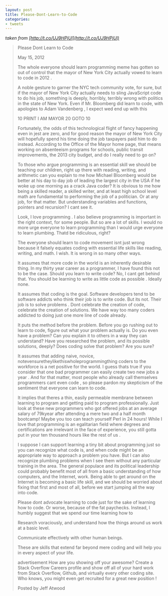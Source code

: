 ```yaml
---
layout: post
title: Please-Dont-Learn-to-Code
categories:
- tweets
---
```

*taken from [http://t.co/UJ9HPjUl](http://t.co/UJ9HPjUl)*
>Please Dont Learn to Code
>
>May 15, 2012
>
>The whole everyone should learn programming meme has gotten so out of control that the mayor of New York City actually vowed to learn to code in 2012 .
>
>A noble gesture to garner the NYC tech community vote, for sure, but if the mayor of New York City actually needs to sling JavaScript code to do his job, something is deeply, horribly, terribly wrong with politics in the state of New York. Even if Mr. Bloomberg did learn to code, with apologies to Adam Vandenberg , I expect wed end up with this
>
>10 PRINT I AM MAYOR 20 GOTO 10
>
>Fortunately, the odds of this technological flight of fancy happening  even in jest  are zero, and for good reason the mayor of New York City will hopefully spend his time doing the job taxpayers paid him to do instead. According to the Office of the Mayor home page, that means working on absenteeism programs for schools, public transit improvements, the 2013 city budget, and  do I really need to go on?
>
>To those who argue programming is an essential skill we should be teaching our children, right up there with reading, writing, and arithmetic can you explain to me how Michael Bloomberg would be better at his day to day job of leading the largest city in the USA if he woke up one morning as a crack Java coder? It is obvious to me how being a skilled reader, a skilled writer, and at least high school level math are fundamental to performing the job of a politician. Or at any job, for that matter. But understanding variables and functions, pointers and recursion? I cant see it.
>
>Look, I love programming . I also believe programming is important  in the right context, for some people. But so are a lot of skills. I would no more urge everyone to learn programming than I would urge everyone to learn plumbing. Thatd be ridiculous, right?
>
>The everyone should learn to code movement isnt just wrong because it falsely equates coding with essential life skills like reading, writing, and math. I wish. It is wrong in so many other ways.
>
>It assumes that more code in the world is an inherently desirable thing. In my thirty year career as a programmer, I have found this  not to be the case. Should you learn to write code? No, I cant get behind that. You should be learning to write as little code as possible . Ideally none.
>
>It assumes that coding is the goal. Software developers tend to be software addicts who think their job is to write code. But its not. Their job is to solve problems . Dont celebrate the creation of code, celebrate the creation of solutions. We have way too many coders addicted to doing just one more line of code already.
>
>It puts the method before the problem. Before you go rushing out to learn to code, figure out what your problem actually is. Do you even have a problem? Can you explain it to others in a way they can understand? Have you researched the problem, and its possible solutions, deeply? Does coding solve that problem? Are you sure?
>
>It assumes that adding naive, novice, notevensuretheylikethiswholeprogrammingthing coders to the workforce is a net positive for the world. I guess thats true if you consider that one bad programmer can easily create two new jobs a year . And for that matter, most people who already call themselves programmers cant even code , so please pardon my skepticism of the sentiment that everyone can learn to code.
>
>It implies that theres a thin, easily permeable membrane between learning to program and getting paid to program professionally. Just look at these new programmers who got offered jobs at an average salary of 79kyear after attending a mere two and a half month bootcamp! Maybe you too can teach yourself Perl in 24 hours! While I love that programming is an egalitarian field where degrees and certifications are irrelevant in the face of experience, you still gotta put in your ten thousand hours like the rest of us .
>
>I suppose I can support learning a tiny bit about programming just so you can recognize what code is, and when code might be an appropriate way to approach a problem you have.  But I can also recognize plumbing problems when I see them without any particular training in the area. The general populace and its political leadership could probably benefit most of all from a basic understanding of how computers, and the Internet, work. Being able to get around on the Internet is becoming a basic life skill, and we should be worried about fixing that first and most of all, before we start jumping all the way into code.
>
>Please dont advocate learning to code just for the sake of learning how to code. Or worse, because of the fat paychecks. Instead, I humbly suggest that we spend our time learning how to 
>
>Research voraciously, and understand how the things around us work at a basic level.
>
>Communicate effectively with other human beings.
>
>These are skills that extend far beyond mere coding and will help you in every aspect of your life.
>
>advertisement How are you showing off your awesome? Create a Stack Overflow Careers profile and show off all of your hard work from Stack Overflow, Github, and virtually every other coding site. Who knows, you might even get recruited for a great new position !
>
>Posted by Jeff Atwood
>
>